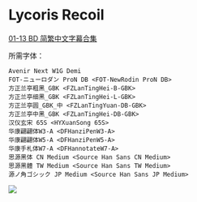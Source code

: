 # Lycoris Recoil

[01-13 BD 简繁中文字幕合集](https://github.com/Nekomoekissaten-SUB/Nekomoekissaten-Storage/releases/download/subtitle_pkg/Lycoris_Recoil_BD_zho.7z)

所需字体：
```
Avenir Next W1G Demi
FOT-ニューロダン ProN DB <FOT-NewRodin ProN DB>
方正兰亭粗黑_GBK <FZLanTingHei-B-GBK>
方正兰亭细黑_GBK <FZLanTingHei-L-GBK>
方正兰亭圆_GBK_中 <FZLanTingYuan-DB-GBK>
方正兰亭中黑_GBK <FZLanTingHei-DB-GBK>
汉仪玄宋 65S <HYXuanSong 65S>
华康翩翩体W3-A <DFHanziPenW3-A>
华康翩翩体W5-A <DFHanziPenW5-A>
华康手札体W7-A <DFHannotateW7-A>
思源黑体 CN Medium <Source Han Sans CN Medium>
思源黑體 TW Medium <Source Han Sans TW Medium>
源ノ角ゴシック JP Medium <Source Han Sans JP Medium>
```

![](https://nekomoe.pages.dev/images/2022-07/lycoris-recoil.jpg)
